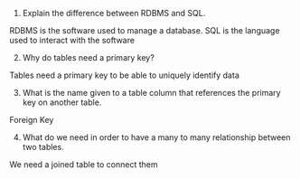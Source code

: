 1. Explain the difference between RDBMS and SQL.

RDBMS is the software used to manage a database. SQL is the language used to interact with the software

2. Why do tables need a primary key?

Tables need a primary key to be able to uniquely identify data 

3. What is the name given to a table column that references the primary key on 
another table.

Foreign Key 

4. What do we need in order to have a many to many relationship between two tables.

We need a joined table to connect them